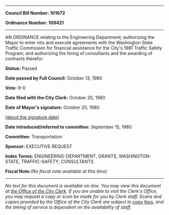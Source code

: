 

********

**Council Bill Number: 101672**
   
**Ordinance Number: 109421**
********

 AN ORDINANCE relating to the Engineering Department; authorizing the Mayor to enter into and execute agreements with the Washington State Traffic Commission for financial assistance for the City's 1981 Traffic Safety Program; and authorizing the hiring of consultants and the awarding of contracts therefor.

**Status:** Passed
   
**Date passed by Full Council:** October 13, 1980
   
**Vote:** 9-0
   
**Date filed with the City Clerk:** October 20, 1980
   
**Date of Mayor's signature:** October 20, 1980
   
[(about the signature date)](/~public/approvaldate.htm)
   
   
   
**Date introduced/referred to committee:** September 15, 1980
   
**Committee:** Transportation
   
**Sponsor:** EXECUTIVE REQUEST
   
   
**Index Terms:** ENGINEERING-DEPARTMENT, GRANTS, WASHINGTON-STATE, TRAFFIC-SAFETY, CONSULTANTS

**Fiscal Note:**_(No fiscal note available at this time)_
********

_No text for this document is available on-line. You may view this document at [the Office of the City Clerk](http://www.seattle.gov/leg/clerk/contactUs.htm). If you are unable to visit the Clerk's Office, you may request a copy or scan be made for you by Clerk staff. Scans and copies provided by the Office of the City Clerk are subject to [copy fees](http://clerk.seattle.gov/~public/clerkfees.htm), and the timing of service is dependent on the availability of staff._


